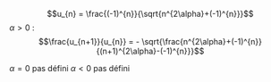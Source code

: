 $$u_{n} = \frac{(-1)^{n}}{\sqrt{n^{2\alpha}+(-1)^{n}}}$$
$\alpha >0$ : 
$$\frac{u_{n+1}}{u_{n}} = - \sqrt{\frac{n^{2\alpha}+(-1)^{n}}{(n+1)^{2\alpha}-(-1)^{n}}}$$

$\alpha = 0$ pas défini
$\alpha <0$ pas défini

